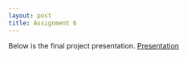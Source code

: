```yaml
---
layout: post
title: Assignment 6
---
```

Below is the final project presentation.
[Presentation](http://jhoertt.github.io/task-6-be-presentable/)